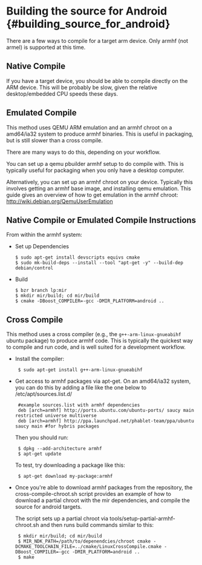 Building the source for Android {#building_source_for_android}
===============================

There are a few ways to compile for a target arm device. Only armhf (not armel)
is supported at this time.

Native Compile
--------------

If you have a target device, you should be able to compile directly on the ARM
device. This will be probably be slow, given the relative desktop/embedded CPU
speeds these days.

Emulated Compile
----------------

This method uses QEMU ARM emulation and an armhf chroot on a amd64/ia32 system
to produce armhf binaries. This is useful in packaging, but is still slower
than a cross compile.

There are many ways to do this, depending on your workflow.

You can set up a qemu pbuilder armhf setup to do compile with. This is typically
useful for packaging when you only have a desktop computer.

Alternatively, you can set up an armhf chroot on your device. Typically this
involves getting an armhf base image, and installing qemu emulation. This guide
gives an overview of how to get emulation in the armhf chroot:
http://wiki.debian.org/QemuUserEmulation

Native Compile or Emulated Compile Instructions
-----------------------------------------------

From within the armhf system:

-  Set up Dependencies

       $ sudo apt-get install devscripts equivs cmake
       $ sudo mk-build-deps --install --tool "apt-get -y" --build-dep debian/control

-  Build

       $ bzr branch lp:mir
       $ mkdir mir/build; cd mir/build
       $ cmake -DBoost_COMPILER=-gcc -DMIR_PLATFORM=android ..

Cross Compile
-------------

This method uses a cross compiler (e.g., the `g++-arm-linux-gnueabihf`
ubuntu package) to produce armhf code. This is typically the quickest way to
compile and run code, and is well suited for a development workflow.

-  Install the compiler:

        $ sudo apt-get install g++-arm-linux-gnueabihf

-  Get access to armhf packages via apt-get. On an amd64/ia32 system, you can
   do this by adding a file like the one below to /etc/apt/sources.list.d/

        #example sources.list with armhf dependencies
        deb [arch=armhf] http://ports.ubuntu.com/ubuntu-ports/ saucy main restricted universe multiverse
        deb [arch=armhf] http://ppa.launchpad.net/phablet-team/ppa/ubuntu saucy main #for hybris packages 
    
    Then you should run:

        $ dpkg --add-architecture armhf
        $ apt-get update

    To test, try downloading a package like this:

        $ apt-get download my-package:armhf

-  Once you're able to download armhf packages from the repository, the 
   cross-compile-chroot.sh script provides an example of how to download
   a partial chroot with the mir dependencies, and compile the source for
   android targets.

   The script sets up a partial chroot via tools/setup-partial-armhf-chroot.sh
   and then runs build commands similar to this:

        $ mkdir mir/build; cd mir/build
        $ MIR_NDK_PATH=/path/to/depenendcies/chroot cmake -DCMAKE_TOOLCHAIN_FILE=../cmake/LinuxCrossCompile.cmake -DBoost_COMPILER=-gcc -DMIR_PLATFORM=android ..
        $ make
